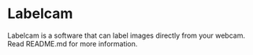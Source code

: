 # Labelcam
Labelcam is a software that can label images directly from your webcam. Read README.md for more information.
